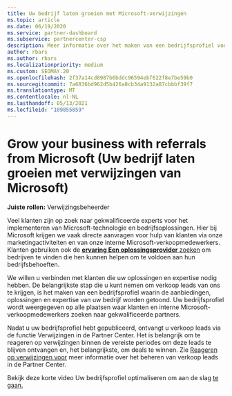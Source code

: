 ```yaml
---
title: Uw bedrijf laten groeien met Microsoft-verwijzingen
ms.topic: article
ms.date: 06/19/2020
ms.service: partner-dashboard
ms.subservice: partnercenter-csp
description: Meer informatie over het maken van een bedrijfsprofiel voor het genereren van verkoop leads via de functie Partner Center verwijzingen en vervolgens om te reageren op deze verwijzingen.
author: rbars
ms.author: rbars
ms.localizationpriority: medium
ms.custom: SEOMAY.20
ms.openlocfilehash: 2f37a14cd8987b6bddc96594ebf622f8e7be59b0
ms.sourcegitcommit: 7a6836bd962d5b426a8cb34a9132a87cbbbf39f7
ms.translationtype: MT
ms.contentlocale: nl-NL
ms.lasthandoff: 05/13/2021
ms.locfileid: "109855859"
---
```

# <a name="grow-your-business-with-referrals-from-microsoft"></a>Grow your business with referrals from Microsoft (Uw bedrijf laten groeien met verwijzingen van Microsoft)

**Juiste rollen:** Verwijzingsbeheerder

Veel klanten zijn op zoek naar gekwalificeerde experts voor het implementeren van Microsoft-technologie en bedrijfsoplossingen. Hier bij Microsoft krijgen we vaak directe aanvragen voor hulp van klanten via onze marketingactiviteiten en van onze interne Microsoft-verkoopmedewerkers. Klanten gebruiken ook de [ **ervaring Een oplossingsprovider** zoeken](https://www.microsoft.com/solution-providers/search) om bedrijven te vinden die hen kunnen helpen om te voldoen aan hun bedrijfsbehoeften. 

We willen u verbinden met klanten die uw oplossingen en expertise nodig hebben. De belangrijkste stap die u kunt nemen om [](create-a-marketing-profile.md) verkoop leads van ons te krijgen, is het maken van een bedrijfsprofiel waarin de aanbiedingen, oplossingen en expertise van uw bedrijf worden getoond. Uw bedrijfsprofiel wordt weergegeven op alle plaatsen waar klanten en interne Microsoft-verkoopmedewerkers zoeken naar gekwalificeerde partners. 

 Nadat u uw bedrijfsprofiel hebt gepubliceerd, ontvangt u verkoop leads via de functie Verwijzingen in de Partner Center. Het is belangrijk om te reageren op verwijzingen binnen de vereiste periodes om deze leads te blijven ontvangen en, het belangrijkste, om deals te winnen. Zie [Reageren op verwijzingen voor](manage-leads.md) meer informatie over het beheren van verkoop leads in de Partner Center.  


Bekijk deze korte video Uw bedrijfsprofiel optimaliseren om aan de slag [te gaan.](https://player.vimeo.com/video/252788046)
